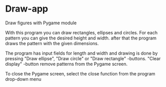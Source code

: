 # Draw-app
Draw figures with Pygame module

With this program you can draw rectangles, ellipses and circles. For each pattern you can give the desired height
and width. after that the program draws the pattern with the given dimensions. 

The program has input fields for length and width and drawing is done by pressing "Draw ellipse", "Draw circle" or 
"Draw rectangle" -buttons. "Clear display" -button remove patterns from the Pygame screen.

To close the Pygame screen, select the close function from the program drop-down menu
